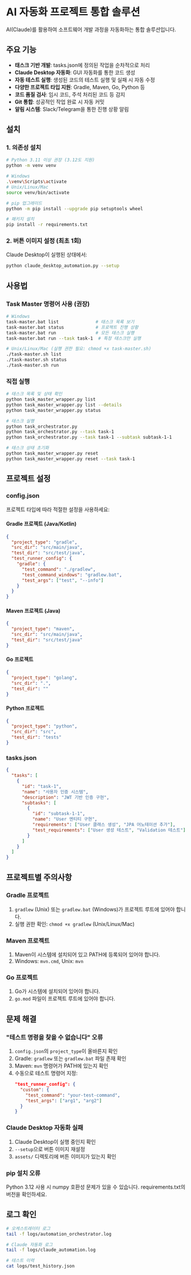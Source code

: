 # AI 자동화 프로젝트 통합 솔루션

AI(Claude)를 활용하여 소프트웨어 개발 과정을 자동화하는 통합 솔루션입니다.

## 주요 기능

- **태스크 기반 개발**: tasks.json에 정의된 작업을 순차적으로 처리
- **Claude Desktop 자동화**: GUI 자동화를 통한 코드 생성
- **자동 테스트 실행**: 생성된 코드의 테스트 실행 및 실패 시 자동 수정
- **다양한 프로젝트 타입 지원**: Gradle, Maven, Go, Python 등
- **코드 품질 검사**: 임시 코드, 주석 처리된 코드 등 감지
- **Git 통합**: 성공적인 작업 완료 시 자동 커밋
- **알림 시스템**: Slack/Telegram을 통한 진행 상황 알림

## 설치

### 1. 의존성 설치

```bash
# Python 3.11 이상 권장 (3.12도 지원)
python -m venv venv

# Windows
.\venv\Scripts\activate
# Unix/Linux/Mac
source venv/bin/activate

# pip 업그레이드
python -m pip install --upgrade pip setuptools wheel

# 패키지 설치
pip install -r requirements.txt
```

### 2. 버튼 이미지 설정 (최초 1회)

Claude Desktop이 실행된 상태에서:

```bash
python claude_desktop_automation.py --setup
```

## 사용법

### Task Master 명령어 사용 (권장)

```bash
# Windows
task-master.bat list              # 태스크 목록 보기
task-master.bat status            # 프로젝트 진행 상황
task-master.bat run               # 모든 태스크 실행
task-master.bat run --task task-1  # 특정 태스크만 실행

# Unix/Linux/Mac (실행 권한 필요: chmod +x task-master.sh)
./task-master.sh list
./task-master.sh status
./task-master.sh run
```

### 직접 실행

```bash
# 태스크 목록 및 상태 확인
python task_master_wrapper.py list
python task_master_wrapper.py list --details
python task_master_wrapper.py status

# 태스크 실행
python task_orchestrator.py
python task_orchestrator.py --task task-1
python task_orchestrator.py --task task-1 --subtask subtask-1-1

# 태스크 상태 초기화
python task_master_wrapper.py reset
python task_master_wrapper.py reset --task task-1
```

## 프로젝트 설정

### config.json

프로젝트 타입에 따라 적절한 설정을 사용하세요:

#### Gradle 프로젝트 (Java/Kotlin)

```json
{
  "project_type": "gradle",
  "src_dir": "src/main/java",
  "test_dir": "src/test/java",
  "test_runner_config": {
    "gradle": {
      "test_command": "./gradlew",
      "test_command_windows": "gradlew.bat",
      "test_args": ["test", "--info"]
    }
  }
}
```

#### Maven 프로젝트 (Java)

```json
{
  "project_type": "maven",
  "src_dir": "src/main/java",
  "test_dir": "src/test/java"
}
```

#### Go 프로젝트

```json
{
  "project_type": "golang",
  "src_dir": ".",
  "test_dir": ""
}
```

#### Python 프로젝트

```json
{
  "project_type": "python",
  "src_dir": "src",
  "test_dir": "tests"
}
```

### tasks.json

```json
{
  "tasks": [
    {
      "id": "task-1",
      "name": "사용자 인증 시스템",
      "description": "JWT 기반 인증 구현",
      "subtasks": [
        {
          "id": "subtask-1-1",
          "name": "User 엔티티 구현",
          "requirements": ["User 클래스 생성", "JPA 어노테이션 추가"],
          "test_requirements": ["User 생성 테스트", "Validation 테스트"]
        }
      ]
    }
  ]
}
```

## 프로젝트별 주의사항

### Gradle 프로젝트

1. `gradlew` (Unix) 또는 `gradlew.bat` (Windows)가 프로젝트 루트에 있어야 합니다.
2. 실행 권한 확인: `chmod +x gradlew` (Unix/Linux/Mac)

### Maven 프로젝트

1. Maven이 시스템에 설치되어 있고 PATH에 등록되어 있어야 합니다.
2. Windows: `mvn.cmd`, Unix: `mvn`

### Go 프로젝트

1. Go가 시스템에 설치되어 있어야 합니다.
2. `go.mod` 파일이 프로젝트 루트에 있어야 합니다.

## 문제 해결

### "테스트 명령을 찾을 수 없습니다" 오류

1. `config.json`의 `project_type`이 올바른지 확인
2. Gradle: `gradlew` 또는 `gradlew.bat` 파일 존재 확인
3. Maven: `mvn` 명령어가 PATH에 있는지 확인
4. 수동으로 테스트 명령어 지정:
   ```json
   "test_runner_config": {
     "custom": {
       "test_command": "your-test-command",
       "test_args": ["arg1", "arg2"]
     }
   }
   ```

### Claude Desktop 자동화 실패

1. Claude Desktop이 실행 중인지 확인
2. `--setup`으로 버튼 이미지 재설정
3. `assets/` 디렉토리에 버튼 이미지가 있는지 확인

### pip 설치 오류

Python 3.12 사용 시 numpy 호환성 문제가 있을 수 있습니다. requirements.txt의 버전을 확인하세요.

## 로그 확인

```bash
# 오케스트레이터 로그
tail -f logs/automation_orchestrator.log

# Claude 자동화 로그
tail -f logs/claude_automation.log

# 테스트 이력
cat logs/test_history.json
```